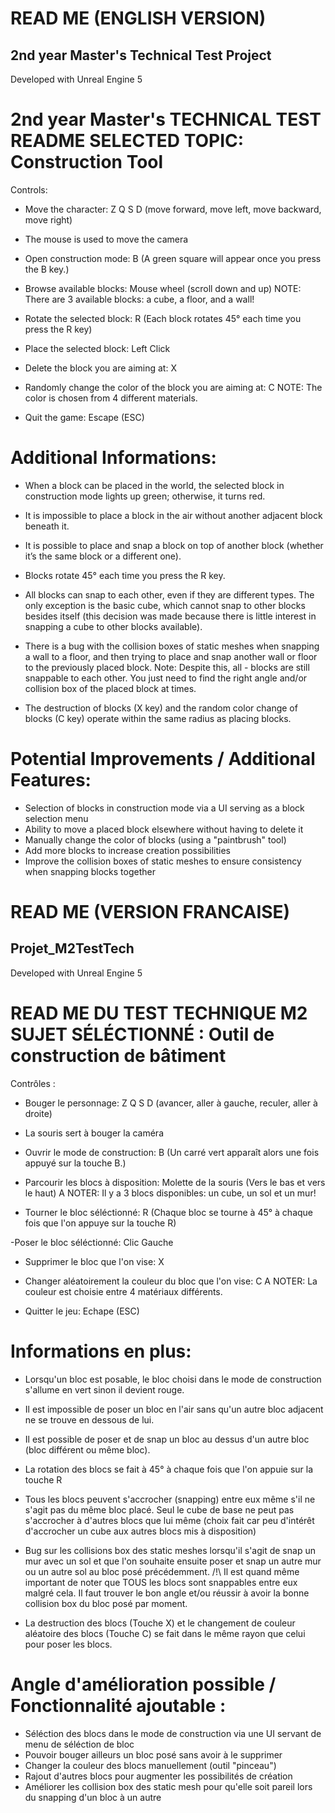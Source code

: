 # READ ME (ENGLISH VERSION)

## 2nd year Master's Technical Test Project
Developed with Unreal Engine 5


2nd year Master's TECHNICAL TEST README
SELECTED TOPIC: Construction Tool
============================================================

Controls:

- Move the character: Z Q S D (move forward, move left, move backward, move right)

- The mouse is used to move the camera

- Open construction mode: B (A green square will appear once you press the B key.)

- Browse available blocks: Mouse wheel (scroll down and up) 
NOTE: There are 3 available blocks: a cube, a floor, and a wall!

- Rotate the selected block: R (Each block rotates 45° each time you press the R key)

- Place the selected block: Left Click

- Delete the block you are aiming at: X

- Randomly change the color of the block you are aiming at: C 
NOTE: The color is chosen from 4 different materials.

- Quit the game: Escape (ESC)
 
Additional Informations:
===================================

- When a block can be placed in the world, the selected block in construction mode lights up green; otherwise, it turns red.

- It is impossible to place a block in the air without another adjacent block beneath it.

- It is possible to place and snap a block on top of another block (whether it’s the same block or a different one).

- Blocks rotate 45° each time you press the R key.

- All blocks can snap to each other, even if they are different types. The only exception is the basic cube, which cannot snap to other blocks besides itself (this decision was made because there is little interest in snapping a cube to other blocks available).

- There is a bug with the collision boxes of static meshes when snapping a wall to a floor, and then trying to place and snap another wall or floor to the previously placed block. Note: Despite this, all - blocks are still snappable to each other. You just need to find the right angle and/or collision box of the placed block at times.

- The destruction of blocks (X key) and the random color change of blocks (C key) operate within the same radius as placing blocks.


Potential Improvements / Additional Features:
================================================================
- Selection of blocks in construction mode via a UI serving as a block selection menu
- Ability to move a placed block elsewhere without having to delete it
- Manually change the color of blocks (using a "paintbrush" tool)
- Add more blocks to increase creation possibilities
- Improve the collision boxes of static meshes to ensure consistency when snapping blocks together





# READ ME (VERSION FRANCAISE)

## Projet_M2TestTech

Developed with Unreal Engine 5


READ ME DU TEST TECHNIQUE M2
SUJET SÉLÉCTIONNÉ : Outil de construction de bâtiment
======================================================

Contrôles :

- Bouger le personnage: Z Q S D (avancer, aller à gauche, reculer, aller à droite)

- La souris sert à bouger la caméra

- Ouvrir le mode de construction: B (Un carré vert apparaît alors une fois appuyé sur la touche B.)

- Parcourir les blocs à disposition: Molette de la souris (Vers le bas et vers le haut)
A NOTER: Il y a 3 blocs disponibles: un cube, un sol et un mur!

- Tourner le bloc séléctionné: R (Chaque bloc se tourne à 45° à chaque fois que l'on appuye sur la touche R) 

-Poser le bloc séléctionné: Clic Gauche

- Supprimer le bloc que l'on vise: X

- Changer aléatoirement la couleur du bloc que l'on vise: C
A NOTER: La couleur est choisie entre 4 matériaux différents.

- Quitter le jeu: Echape (ESC)


Informations en plus:
===========
- Lorsqu'un bloc est posable, le bloc choisi dans le mode de construction s'allume en vert sinon il devient rouge.

- Il est impossible de poser un bloc en l'air sans qu'un autre bloc adjacent ne se trouve en dessous de lui.

- Il est possible de poser et de snap un bloc au dessus d'un autre bloc (bloc différent ou même bloc).

- La rotation des blocs se fait à 45° à chaque fois que l'on appuie sur la touche R

- Tous les blocs peuvent s'accrocher (snapping) entre eux même s'il ne s'agit pas du même bloc placé. Seul le cube de base ne peut pas s'accrocher à d'autres blocs que lui même 
(choix fait car peu d'intérêt d'accrocher un cube aux autres blocs mis à disposition)

- Bug sur les collisions box des static meshes lorsqu'il s'agit de snap un mur avec un sol et que l'on souhaite ensuite poser et snap un autre mur ou un autre sol au bloc posé précédemment.
/!\ Il est quand même important de noter que TOUS les blocs sont snappables entre eux malgré cela. Il faut trouver le bon angle et/ou réussir à avoir la bonne collision box du bloc posé par moment.

- La destruction des blocs (Touche X) et le changement de couleur aléatoire des blocs (Touche C) se fait dans le même rayon que celui pour poser les blocs.


Angle d'amélioration possible / Fonctionnalité ajoutable :
=
- Séléction des blocs dans le mode de construction via une UI servant de menu de séléction de bloc
- Pouvoir bouger ailleurs un bloc posé sans avoir à le supprimer
- Changer la couleur des blocs manuellement (outil "pinceau")
- Rajout d'autres blocs pour augmenter les possibilités de création
- Améliorer les collision box des static mesh pour qu'elle soit pareil lors du snapping d'un bloc à un autre 
